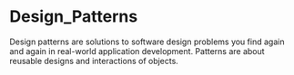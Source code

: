 # Design_Patterns
Design patterns are solutions to software design problems you find again and again in real-world application development.
Patterns are about reusable designs and interactions of objects. 
